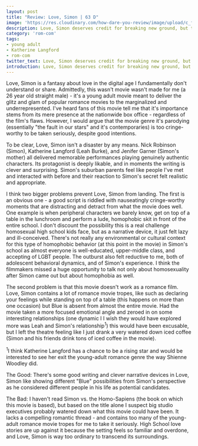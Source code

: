 ```yaml
---
layout: post
title: "Review: Love, Simon | 63 D"
image: 'https://res.cloudinary.com/how-dare-you-review/image/upload/c_fill,h_399,w_760/v1528673347/Pg-8-Arts-LoveSimon2.jpg'
description: Love, Simon deserves credit for breaking new ground, but that about all it deserves credit for. 
category: 'rom-com'
tags: 
- young adult
- Katherine Langford
- rom-com
twitter_text: Love, Simon deserves credit for breaking new ground, but that about all it deserves credit for. 
introduction: Love, Simon deserves credit for breaking new ground, but that about all it deserves credit for. 
---
```


Love, Simon is a fantasy about love in the digital age I fundamentally don't understand or share. Admittedly, this wasn't movie wasn't made for me (a 26 year old straight male) - it's a young adult movie meant to deliver the glitz and glam of popular romance movies to the marginalized and underrepresented. I've heard fans of this movie tell me that it's importance stems from its mere presence at the nationwide box office - regardless of the film's flaws. However, I would argue that the movie genre it's parodying (essentially "the fault in our stars" and it's contemporaries) is too cringe-worthy to be taken seriously, despite good intentions. 

To be clear, Love, Simon isn't a disaster by any means. Nick Robinson (Simon), Katherine Langford (Leah Burke), and Jenifer Garner (Simon's mother) all delivered memorable performances playing genuinely authentic characters. Its protagonist is deeply likable,  and in moments the writing is clever and surprising. Simon's suburban parents feel like people I've met and interacted with before and their reaction to Simon's secret felt realistic and appropriate.

I think two bigger problems prevent Love, Simon from landing. The first is an obvious one - a good script is riddled with nauseatingly cringe-worthy moments that are distracting and detract from what the movie does well. One example is when peripheral characters we barely know, get on top of a table in the lunchroom and perform a lude, homophobic skit in front of the entire school. I don't discount the possibility this is a real challenge homosexual high school kids face, but as a narrative device, it just felt lazy and ill-conceived. There's not really any environmental or cultural context for this type of homophobic behavior (at this point in the movie) in Simon's school as almost everyone is well-educated, upper-middle class, and accepting of LGBT people. The outburst also felt reductive to me, both of adolescent behavioral dynamics, and of Simon's experience. I think the filmmakers missed a huge opportunity to talk not only about homosexuality after Simon came out but about homophobia as well.

The second problem is that this movie doesn't work as a romance film.  Love, Simon contains a lot of romance movie tropes, like such as declaring your feelings while standing on top of a table (this happens on more than one occasion) but Blue is absent from almost the entire movie. Had the movie taken a more focused emotional angle and zeroed in on some interesting relationships (one dynamic I I wish they would have explored more was Leah and Simon's relationship<sup>1</sup>) this would have been excusable, but I left the theatre feeling like I just drank a very watered down iced coffee (Simon and his friends drink tons of iced coffee in the movie).

<sup>1</sup>I think Katherine Langford has a chance to be a rising star and would be interested to see her exit the young-adult romance genre the way Shienne Woodley did. 

The Good: There's some good writing and clever narrative devices in Love, Simon like showing different "Blue" possibilities from Simon's perspective as he considered different people in his life as potential candidates.

The Bad: I haven't read Simon vs. the Homo-Sapiens (the book on which this movie is based), but based on the title alone I suspect big studio executives probably watered down what this movie could have been. It lacks a compelling romantic thread - and contains too many of the young-adult romance movie tropes for me to take it seriously. High School love stories are up against it because the setting feels so familiar and overdone, and Love, Simon is way too ordinary to transcend its surroundings. 

